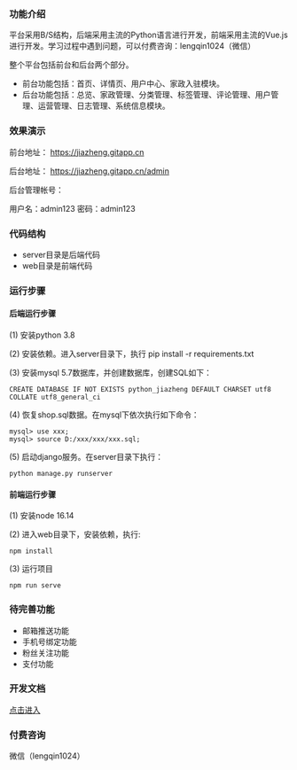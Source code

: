 
### 功能介绍

平台采用B/S结构，后端采用主流的Python语言进行开发，前端采用主流的Vue.js进行开发。学习过程中遇到问题，可以付费咨询：lengqin1024（微信）

整个平台包括前台和后台两个部分。

- 前台功能包括：首页、详情页、用户中心、家政入驻模块。
- 后台功能包括：总览、家政管理、分类管理、标签管理、评论管理、用户管理、运营管理、日志管理、系统信息模块。


### 效果演示

前台地址： https://jiazheng.gitapp.cn

后台地址： https://jiazheng.gitapp.cn/admin

后台管理帐号：

用户名：admin123
密码：admin123

### 代码结构

- server目录是后端代码
- web目录是前端代码

### 运行步骤

#### 后端运行步骤

(1) 安装python 3.8

(2) 安装依赖。进入server目录下，执行 pip install -r requirements.txt

(3) 安装mysql 5.7数据库，并创建数据库，创建SQL如下：
```
CREATE DATABASE IF NOT EXISTS python_jiazheng DEFAULT CHARSET utf8 COLLATE utf8_general_ci
```
(4) 恢复shop.sql数据。在mysql下依次执行如下命令：

```
mysql> use xxx;
mysql> source D:/xxx/xxx/xxx.sql;
```

(5) 启动django服务。在server目录下执行：
```
python manage.py runserver
```

#### 前端运行步骤

(1) 安装node 16.14

(2) 进入web目录下，安装依赖，执行:
```
npm install 
```
(3) 运行项目
```
npm run serve
```




### 待完善功能

- 邮箱推送功能
- 手机号绑定功能
- 粉丝关注功能
- 支付功能

### 开发文档

[点击进入](doc.md)

### 付费咨询

微信（lengqin1024）



